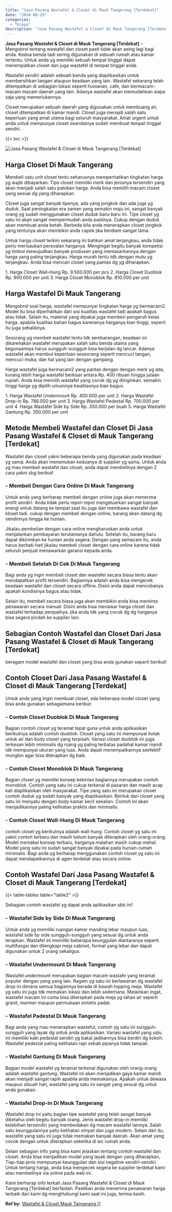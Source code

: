 ```yaml
---
title: "Jasa Pasang Wastafel & Closet di Mauk Tangerang [Terdekat]"
date: "2024-08-29"
categories: 
  - "biaya"
description: "Jasa Pasang Wastafel & Closet di Mauk Tangerang [Terdekat]. Kami berharap info terkait Jasa Pasang Wastafel & Closet di Mauk Tangerang [Terdekat] berfaidah..."
---
```


**Jasa Pasang Wastafel & Closet di Mauk Tangerang \[Terdekat\]** – Mengobrol tentang wastafel dan closet pasti tidak akan asing lagi bagi anda. Kedua benda tadi sering digunakan di sebuah rumah atau kamar tertentu. Untuk anda yg memiliki sebuah tempat tinggal dapat menempatkan closet dan juga wastafel di tempat tinggal anda.

Wastafel sendiri adalah sebuah benda yang diaplikasikan untuk membersihkan tangan ataupun keadaan yang lain. Wastafel sekarang telah ditempatkan di sebagian lokasi seperti hunianan, cafe, dan bermacam-macam macam daerah yang lain. Adanya wastafel akan memudahkan siapa saja yang memerlukannya.

Closet merupakan sebuah daerah yang digunakan untuk membuang air, closet ditempatkan di kamar mandi. Closet juga menajdi salah satu keperluan yang amat utama bagi seluruh masyarakat. Amat urgent untuk anda untuk mempunyai closet seandainya sudah membuat tempat tinggal sendiri.

{{< toc >}}

![Jasa Pasang Wastafel & Closet di Mauk Tangerang [Terdekat]](/images/wastafel-closet-murah63.png)

## Harga Closet Di Mauk Tangerang

Membeli satu unit closet tentu seharusnya memperhatikan tingkatan harga yg wajib dibayarkan. Tips closet memiliki merk dan jenisnya tersendiri yang akan menjadi salah satu patokan harga. Anda bisa memilih macam closet yang sesuai dg yang diharapkan.

Closet juga sangat banyak tipenya, ada yang jongkok dan ada juga yg duduk. Saat peningkatan era zaman yang semakin maju ini, sangat banyak orang yg sudah menggunakan closet duduk baru-baru ini. Tipe closet yg satu ini akan sangat mempermudah anda pastinya. Cukup dengan duduk akan membuat anda betah. Berbeda bila anda menerapkan closet jongkok yang tentunya akan membikin anda capek jika berdiam sangat lama.

Untuk harga closet terkini sekarang ini bahkan amat terjangkau, anda tidak perlu merisaukan persoalan harganya. Mengingat begitu banyak kompetisi yg timbul mewujudkan banyak produsen yang memasarkannya dengan harga yang paling terjangkau. Harga murah tentu tdk dengan mutu yg terjangkau. Anda bisa mencari closet yang pantas dg yg diharapkan.

1\. Harga Closet Wall-Hung Rp. 9.500.000 per pcs 2. Harga Closet Duoblok Rp. 900.000 per unit 3. Harga Closet Monoblok Rp. 810.000 per unit

## Harga Wastafel Di Mauk Tangerang

Mengobrol soal harga, wastafel mempunyai tingkatan harga yg bermacam2. Model itu bisa diperhatikan dari sisi kualitas wastafel tadi apakah bagus atau tidak. Selain itu, material yang dipakai juga memberi pengaruh kelas harga. apabila kualitas bahan bagus karenanya harganya kian tinggi, seperti itu juga sebaliknya.

Sesorang yg membeli wastafel tentu tdk sembarangan, keadaan ini dikarenakan wastafel merupakan salah satu benda utama yang kegunaannya harus sungguh-sungguh bisa berjalan dg lancar. Adanya wastafel akan membut keperluan seseorang seperti mencuci tangan, mencuci muka, dan hal yang lain dengan gampang.

Harga wastafel juga bermacam2 yang pantas dengan dengan merk yg ada, kurang lebih harga wastafel berkisar antara Rp. 400 ribuan hingga jutaan rupiah. Anda bisa memilih wastafel yang cocok dg yg diinginkan. semakin tinggi harga yg dipilih umumnya kwalitasnya kian bagus.

1\. Harga Wastafel Undermount Rp. 400.000 per unit 2. Harga Wastafel Drop-in Rp. 786.000 per unit 3. Harga Wastafel Pedestal Rp. 700.000 per unit 4. Harga Wastafel Side by Side Rp. 350.000 per buah 5. Harga Wastafel Gantung Rp. 350.000 per unit

## Metode Membeli Wastafel dan Closet Di Jasa Pasang Wastafel & Closet di Mauk Tangerang \[Terdekat\]

Wastafel dan closet yakni beberapa benda yang digunakan pada keadaan yg sama. Anda akan menemukan keduanya di supplier yg sama. Untuk anda yg mau membeli wastafel dan closet, anda dapat membelinya dengan 2 cara yakni sbg berikut!

### \- Membeli Dengan Cara Online Di Mauk Tangerang

Untuk anda yang berharap membeli dengan online juga akan menerima profit sendiri. Anda tidak perlu repot-repot mengeluarkan sangat banyak energi untuk datang ke tempat saat itu juga dan membawa wastafel dan kloset tadi. cukup dengan membeli dengan online, barang akan datang dg sendirinya hingga ke hunian.

Jikalau pembelian dengan cara online mengharuskan anda untuk menjalankan pembayaran terutamanya dahulu. Setelah itu, barang baru dapat dikirimkan ke hunian anda segera. Dengan yang semacam itu, anda harus berhati-hati jikalau membeli closet dengan cara online karena tidak seluruh penjual menawarkan garansi kepada anda.

### \- Membeli Setelah Di Cek Di Mauk Tangerang

Bagi anda yg ingin membeli closet dan wastafel secara biasa tentu akan mendapatkan profit tersendiri. Bagiannya adalah anda bisa mengecek keadaan wastafel dan closet secara offline. Disini anda dapat mencobanya apakah kondisinya bagus atau tidak.

Selain itu, membeli secara biasa juga akan membikin anda bisa meminta penawaran secara manual. Disini anda bisa menawar harga closet dan wastafel terhadap penjualnya. jika anda tdk yang cocok dg dg harganya bisa segera pindah ke supplier lain.

## Sebagian Contoh Wastafel dan Closet Dari Jasa Pasang Wastafel & Closet di Mauk Tangerang \[Terdekat\]

beragam model wastafel dan closet yang bisa anda gunakan seperti berikut!

## Contoh Closet Dari Jasa Pasang Wastafel & Closet di Mauk Tangerang \[Terdekat\]

Untuk anda yang ingin membuat closet, ada beberapa model closet yang bisa anda gunakan sebagaimana berikut:

### \- Contoh Closet Duoblok Di Mauk Tangerang

Bagian contoh closet yg teramat tepat guna untuk anda aplikasikan berikutnya adalah contoh duoblok. Closet yang satu ini mempunyai kotak untuk air dan body closet yang terpisah. Variasi closet duoblok ini juga terkesan lebih minimalis dg ruang yg paling terbatas padahal kamar mandi tdk mempunyai ukuran yang luas. Anda dapat menempatkannya seefektif mungkin agar bisa diterapkan dg baik.

### \- Contoh Closet Monoblok Di Mauk Tangerang

Bagian closet yg memiliki konsep kekinian bagiannya merupakan contoh monoblok. Contoh yang satu ini cukup terkenal di pasaran dan masih acap kali diaplikasikan oleh masyarakat. Tipe yang satu ini merupakan closet contoh duduk yg sudah banyak yang diaplikasikan. Bentuk dari closet yang satu ini menyatu dengan body kamar kecil sekalian. Contoh ini akan menjadikannya paling kelihatan praktis dan minimalis.

### \- Contoh Closet Wall-Hung Di Mauk Tangerang

contoh closet yg berikutnya adalah wall-hung. Contoh closet yg satu ini yakni contoh terbaru dan masih belum banyak diterapkan oleh orang-orang. Model memakai konsep terbaru, harganya malahan masih cukup mahal. Model yang satu ini sudah sangat banyak dipakai pada hunian-rumah minimalis. Bagi anda yg berharap menggunakan contoh closet yg satu ini dapat mendapatkannya di agen terdekat atau secara online.

## Contoh Wastafel Dari Jasa Pasang Wastafel & Closet di Mauk Tangerang \[Terdekat\]

{{< table-tables table="table2" >}}

Sebagian contoh wastafel yg dapat anda aplikasikan sbb ini!

### \- Wastafel Side by Side Di Mauk Tangerang

Untuk anda yg memiliki ruangan kamar manding lebar maupun luas, wastafel side by side sungguh-sungguh yang sesuai dg untuk anda terapkan. Wastafel ini memiliki beberapa keunggulan diantaranya seperti multifungsi dan dilengkapi meja cabinet, format yang lebar dan dapat digunakan untuk 2 orang sekaligus.

### \- Wastafel Undermount Di Mauk Tangerang

Wastafel undermount merupakan bagian macam wastafe yang teramat populer dengan yang yang lain. Ragam yg satu ini berlawanan dg wastafel drop-in dimana semua bagiannya berada di bawah topping meja. Wastafel yg satu ini juga tdk memakan lokasi dan lebih sederhana. Melainkan ingat, wastafel macam ini cuma bisa diterapkan pada meja yg tahan air seperti granit, marmer maupun permukaan sintetis padat.

### \- Wastafel Padestal Di Mauk Tangerang

Bagi anda yang mau menerapkan wasteful, contoh yg satu ini sungguh-sungguh yang layak dg untuk anda aplikasikan. Variasi wastafel yang satu ini memiliki kaki pedestal sendiri yg bakal jadikannya bisa berdiri dg kokoh. Wastafel pedestal paling kelihatan rapi sebab pipanya tidak tampak.

### \- Wastafel Gantung Di Mauk Tangerang

Bagian model wastafel yg teramat terkenal digunakan oleh orang-orang adalah wastafel gantung. Wastafel ini akan menjadikan gaya kamar mandi akan menjadi sangat rapih apabila anda memakainya. Apakah untuk dewasa maupun sibuah hati, wastafel yang satu ini sangat yang sesuai dg untuk anda gunakan.

### \- Wastafel Drop-in Di Mauk Tangerang

Wastafel drop ini yaitu bagian tipe wastafel yang telah sangat banyak diketahui oleh begitu banyak orang. Jenis wastafel drop-in memiliki kelebihan tersendiri yang membedakan dg macam wastafel lainnya. Salah satu keunggulannya yaitu kelihatan simpel dan juga modern. Selain dari itu, wastafel yang satu ini juga tidak memakan banyak daerah. Akan amat yang cocok dengan untuk diterapkan seketika di wc rumah anda.

Selain sebagian info yang bisa kami jelaskan tentang contoh wastafel dan closet. Anda bisa menjadikan model yang layak dengan yang diharapkan, Tiap-tiap jenis mempunyai keunggulan dan sisi negative sendiri-sendiri. Untuk tentang harga, anda bisa mengecek segera ke supplier terdekat kami atau membelinya via online pada web ini.

Kami berharap info terkait Jasa Pasang Wastafel & Closet di Mauk Tangerang \[Terdekat\] berfaidah. Pastikan anda menerima penawaran harga terbaik dari kami dg mengHubungi kami saat ini juga, terima kasih.

**Ref by:** [Wastafel & Closet Mauk Tangerang []](https://id.wikipedia.org/wiki/Wastafel)
